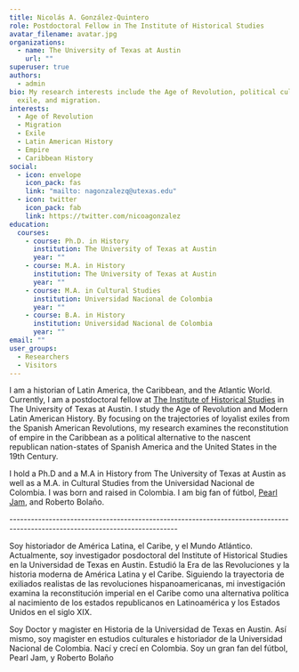 ```yaml
---
title: Nicolás A. González-Quintero
role: Postdoctoral Fellow in The Institute of Historical Studies
avatar_filename: avatar.jpg
organizations:
  - name: The University of Texas at Austin
    url: ""
superuser: true
authors:
  - admin
bio: My research interests include the Age of Revolution, political culture,
  exile, and migration.
interests:
  - Age of Revolution
  - Migration
  - Exile
  - Latin American History
  - Empire
  - Caribbean History
social:
  - icon: envelope
    icon_pack: fas
    link: "mailto: nagonzalezq@utexas.edu"
  - icon: twitter
    icon_pack: fab
    link: https://twitter.com/nicoagonzalez
education:
  courses:
    - course: Ph.D. in History
      institution: The University of Texas at Austin
      year: ""
    - course: M.A. in History
      institution: The University of Texas at Austin
      year: ""
    - course: M.A. in Cultural Studies
      institution: Universidad Nacional de Colombia
      year: ""
    - course: B.A. in History
      institution: Universidad Nacional de Colombia
      year: ""
email: ""
user_groups:
  - Researchers
  - Visitors
---
```

I am a historian of Latin America, the Caribbean, and the Atlantic World. Currently, I am a postdoctoral fellow at [The Institute of Historical Studies](https://liberalarts.utexas.edu/historicalstudies/index.php) in The University of Texas at Austin. I study the Age of Revolution and Modern Latin American History. By focusing on the trajectories of loyalist exiles from the Spanish American Revolutions, my research examines the reconstitution of empire in the Caribbean as a political alternative to the nascent republican nation-states of Spanish America and the United States in the 19th Century.

I hold a Ph.D and a M.A in History from The University of Texas at Austin as well as a M.A. in Cultural Studies from the Universidad Nacional de Colombia. I was born and raised in Colombia. I am big fan of fútbol, [Pearl Jam](https://pearljam.com/), and Roberto Bolaño.

\-----------------------------------------------------------------------------------------------------------------------------

Soy historiador de América Latina, el Caribe, y el Mundo Atlántico. Actualmente, soy investigador posdoctoral del Institute of Historical Studies en la Universidad de Texas en Austin. Estudió la Era de las Revoluciones y la historia moderna de América Latina y el Caribe. Siguiendo la trayectoria de exiliados realistas de las revoluciones hispanoamericanas, mi investigación examina la reconstitución imperial en el Caribe como una alternativa política al nacimiento de los estados republicanos en Latinoamérica y los Estados Unidos en el siglo XIX.

Soy Doctor y magister en Historia de la Universidad de Texas en Austin. Así mismo, soy magister en estudios culturales e historiador de la Universidad Nacional de Colombia. Nací y crecí en Colombia. Soy un gran fan del fútbol, Pearl Jam, y Roberto Bolaño